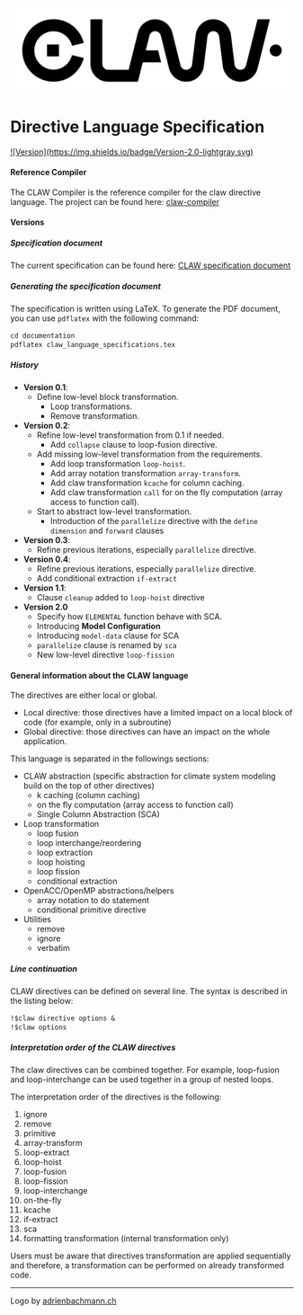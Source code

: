 ![CLAW Logo](./resources/logo_full_black.png)

# Directive Language Specification
<a target="_blank" href="http://semver.org">
  ![Version](https://img.shields.io/badge/Version-2.0-lightgray.svg)
</a>

#### Reference Compiler
The CLAW Compiler is the reference compiler for the claw directive
language. The project can be found here:
[claw-compiler](https://github.com/claw-project/claw-compiler)

#### Versions
##### Specification document
The current specification can be found here:
[CLAW specification document](./claw_language_specifications.pdf)

##### Generating the specification document
The specification is written using LaTeX. To generate the PDF document, you
can use `pdflatex` with the following command:

```
cd documentation
pdflatex claw_language_specifications.tex
```

##### History
* **Version 0.1**:
  * Define low-level block transformation.
    * Loop transformations.
    * Remove transformation.
* **Version 0.2**:
  * Refine low-level transformation from 0.1 if needed.
    * Add `collapse` clause to loop-fusion directive.
  * Add missing low-level transformation from the requirements.  
    * Add loop transformation `loop-hoist`.
    * Add array notation transformation `array-transform`.
    * Add claw transformation `kcache` for column caching.
    * Add claw transformation `call` for on the fly computation (array access to
      function call).
  * Start to abstract low-level transformation.
    * Introduction of the `parallelize` directive with the `define dimension`
      and `forward` clauses
* **Version 0.3**:
  * Refine previous iterations, especially `parallelize` directive.
* **Version 0.4**:
  * Refine previous iterations, especially `parallelize` directive.
  * Add conditional extraction `if-extract`
* **Version 1.1**:
  * Clause `cleanup` added to `loop-hoist` directive
* **Version 2.0**
  * Specify how `ELEMENTAL` function behave with SCA.
  * Introducing **Model Configuration**
  * Introducing `model-data` clause for SCA
  * `parallelize` clause is renamed by `sca`
  * New low-level directive `loop-fission`

#### General information about the CLAW language
The directives are either local or global.

* Local directive: those directives have a limited impact on a local block of
code (for example, only in a subroutine)
* Global directive: those directives can have an impact on the whole
application.


This language is separated in the followings sections:
* CLAW abstraction
  (specific abstraction for climate system modeling build on the top of other
  directives)
  * k caching (column caching)
  * on the fly computation (array access to function call)
  * Single Column Abstraction (SCA)
* Loop transformation
  * loop fusion
  * loop interchange/reordering
  * loop extraction
  * loop hoisting
  * loop fission
  * conditional extraction
* OpenACC/OpenMP abstractions/helpers
  * array notation to do statement  
  * conditional primitive directive
* Utilities
  * remove
  * ignore
  * verbatim

##### Line continuation
CLAW directives can be defined on several line. The syntax is described in the
listing below:

```Fortran
!$claw directive options &
!$claw options
```


##### Interpretation order of the CLAW directives
The claw directives can be combined together. For example, loop-fusion and
loop-interchange can be used together in a group of nested loops.

The interpretation order of the directives is the following:

1. ignore
2. remove
3. primitive
4. array-transform
5. loop-extract
6. loop-hoist
7. loop-fusion
8. loop-fission
9. loop-interchange
10. on-the-fly
11. kcache
12. if-extract
13. sca
14. formatting transformation (internal transformation only)

Users must be aware that directives transformation are applied sequentially and
therefore, a transformation can be performed on already transformed code.

---
Logo by [adrienbachmann.ch](http://www.adrienbachmann.ch)
